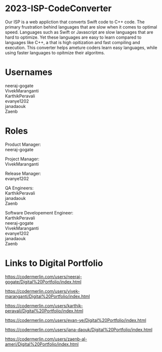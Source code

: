 # 2023-ISP-CodeConverter

Our ISP is a web appliction that converts Swift code to C++ code. The primary frustration behind languages that are slow when it comes to optimal speed. Languages such as Swift or Javascript are slow languages that are hard to optimize. Yet these languages are easy to learn compared to languages like C++, a  that is high opitization and fast compiling and execution. This converter helps ameture coders learn easy languages, while using faster languages to opitmize their algoritms. 

# Usernames

neeraj-gogate\
VivekMaranganti\
KarthikPeravali\
evanye1202\
janadaouk\
Zaenb

# Roles

Product Manager:\
neeraj-gogate

Project Manager:\
VivekMaranganti

Release Manager:\
evanye1202

QA Engineers:\
KarthikPeravali\
janadaouk\
Zaenb

Software Developement Engineer:\
KarthikPeravali\
neeraj-gogate\
VivekMaranganti\
evanye1202\
janadaouk\
Zaenb


# Links to Digital Portfolio

https://codermerlin.com/users/neeraj-gogate/Digital%20Portfolio/index.html

https://codermerlin.com/users/vivek-maranganti/Digital%20Portfolio/index.html

https://codermerlin.com/users/karthik-peravali/Digital%20Portfolio/index.html

https://codermerlin.com/users/evan-ye/Digital%20Portfolio/index.html

https://codermerlin.com/users/jana-daouk/Digital%20Portfolio/index.html

https://codermerlin.com/users/zaenb-al-ameri/Digital%20Portfolio/index.html
